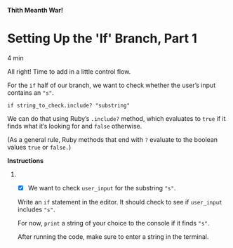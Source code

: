 **Thith Meanth War!**

# Setting Up the 'If' Branch, Part 1

4 min

All right! Time to add in a little control flow.

For the ```if``` half of our branch, we want to check whether the user’s input contains an ```"s"```.

```
if string_to_check.include? "substring"
```

We can do that using Ruby’s ```.include?``` method, which evaluates to ```true``` if it finds what it’s looking for and ```false``` otherwise.

(As a general rule, Ruby methods that end with ```?``` evaluate to the boolean values ```true``` or ```false.```)


**Instructions**

1. - [x] We want to check ```user_input``` for the substring ```"s"```.


    Write an ```if``` statement in the editor. It should check to see if ```user_input``` includes ```"s"```.

    For now, ```print``` a string of your choice to the console if it finds ```"s"```.

    After running the code, make sure to enter a string in the terminal.



